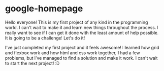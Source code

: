 # google-homepage

Hello everyone! This is my first project of any kind in the programming world. I can't wait to make it and learn new things throughout the process. I really want to see if I can get it done with the least amount of help possible. It is going to be a challenge! Let's do it!


I've just completed my first project and it feels awesome! I learned how grid and flexbox work and how html and css work together, I had a few problems, but I've managed to find a solution and make it work. I can't wait to start the next project! :D
